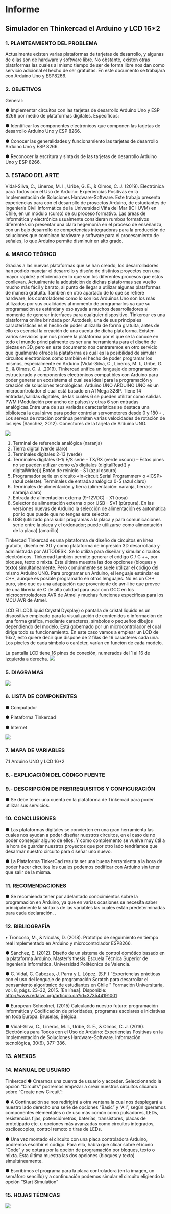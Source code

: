 
# Informe 
## Simulador en Thinkercad el Arduino y LCD 16*2

### 1.	PLANTEAMIENTO DEL PROBLEMA
Actualmente existen varias plataformas de tarjetas de desarrollo, y algunas de ellas son de hardware y software libre. No obstante, existen otras plataformas las cuales al mismo tiempo de ser de forma libre nos dan como servicio adicional el hecho de ser gratuitas. En este documento se trabajará con Arduino Uno y ESP8266. 
### 2. OBJETIVOS

General:

●	Implementar circuitos con las tarjetas de desarrollo Arduino Uno y ESP 8266 por medio de plataformas digitales.
Específicos:

●	Identificar los componentes electrónicos que componen las tarjetas de desarrollo Arduino Uno y ESP 8266.

●	Conocer las generalidades y funcionamiento las tarjetas de desarrollo Arduino Uno y ESP 8266.

●	Reconocer la escritura y sintaxis de las tarjetas de desarrollo Arduino Uno y ESP 8266.

### 3.	ESTADO DEL ARTE

Vidal-Silva, C., Lineros, M. I., Uribe, G. E., & Olmos, C. J. (2019). Electrónica para Todos con el Uso de Arduino: Experiencias Positivas en la Implementación de Soluciones Hardware-Software. Este trabajo presenta experiencias para con el desarrollo de proyectos Arduino, de estudiantes de Ingeniería Civil Informática de la Universidad Viña del Mar (ICI-UVM) en Chile, en un módulo (curso) de su proceso formativo. Las áreas de informática y electrónica usualmente consideran rumbos formativos diferentes sin presentar una clara hegemonía en el proceso de enseñanza, con un bajo desarrollo de competencias integradoras para la producción de soluciones que combinan hardware y software para el procesamiento de señales, lo que Arduino permite disminuir en alto grado. 


### 4.	MARCO TEÓRICO
Gracias a las nuevas plataformas que se han creado, los desarrolladores han podido manejar el desarrollo y diseño de distintos proyectos con una mayor rapidez y eficiencia en lo que son los diferentes procesos que estos conllevan. Actualmente la adquisición de dichas plataformas sea vuelto mucho más fácil y barato, al punto de llegar a utilizar algunas plataformas de manera gratuita.
También en otro apartado de lo que se refiere hardware, los controladores como lo son los Arduinos Uno son los más utilizados por sus cualidades al momento de programarlos ya que su programación es estándar y eso ayuda a muchos desarrolladores al momento de generar interfaces para cualquier dispositivo.
Tinkercar es una plataforma online brindada por Autodesk, una de sus principales características es el hecho de poder utilizarla de forma gratuita, antes de ello es esencial la creación de una cuenta de dicha plataforma. Existen varios servicios que nos provee la plataforma por el que se la conoce en todo el mundo principalmente es ser una herramienta para el diseño de piezas en 3D, pero en este documento nos centraremos en otro servicio que igualmente ofrece la plataforma es cuál es la posibilidad de simular circuitos electrónicos como también el hecho de poder programar los mismos, especialmente en Arduino (Vidal-Silva, C., Lineros, M. I., Uribe, G. E., & Olmos, C. J. ,2019).
Tinkercad unifica un lenguaje de programación estructurado y componentes electrónicos compatibles con Arduino para poder generar un ecosistema el cual sea ideal para la programación y creación de soluciones tecnológicas.
Arduino UNO
ARDUINO UNO es un microcontrolador el cual está basado en ATMega 328P. Tiene 14 entradas/salidas digitales, de las cuales 6 se pueden utilizar como salidas PWM (Modulación por ancho de pulsos) y otras 6 son entradas analógicas.Entre una de sus variadas características se destaca una biblioteca la cual sirve para poder controlar servomotores desde 0 y 180 ◦ . Los servos de rotación continua permiten varias velocidades de rotación de los ejes (Sánchez, 2012).
Conectores de la tarjeta de Arduino UNO.

![](img/fg1.png)

1.	Terminal de referencia analógica (naranja)
2.	Tierra digital (verde claro)
3.	Terminales digitales 2-13 (verde)
4.	Terminales digitales 0-1/ E/S serie – TX/RX (verde oscuro) – Estos pines no se pueden utilizar como e/s digitales (digitalRead() y digitalWrite()).Botón de reinicio – S1 (azul oscuro)
5.	Programador serie en circuito «In-circuit Serial Programmer» o «ICSP» (azul celeste). Terminales de entrada analógica 0-5 (azul claro)
6.	Terminales de alimentación y tierra (alimentación: naranja, tierras: naranja claro)
7.	Entrada de alimentación externa (9-12VDC) – X1 (rosa)
8.	Selector de alimentación externa o por USB – SV1 (púrpura). En las versiones nuevas de Arduino la selección de alimentación es automática por lo que puede que no tengas este selector.
9.	USB (utilizado para subir programas a la placa y para comunicaciones serie entre la placa y el ordenador; puede utilizarse como alimentación de la placa) (amarillo)

Tinkercad
Tinkercad es una plataforma de diseño de circuitos en línea gratuito, diseño en 3D y como plataforma de impresión 3D desarrollada y administrada por AUTODESK. Se lo utiliza para diseñar y simular circuitos electrónicos.
Tinkercad también permite generar el código C / C ++, por bloques, texto o mixta. Ésta última muestra las dos opciones (bloques y texto) simultáneamente. Pero comúnmente se suele utilizar el código del mismo Arduino UNO. Para programar un Arduino, el lenguaje estándar es C++, aunque es posible programarlo en otros lenguajes. No es un C++ puro, sino que es una adaptación que proveniente de avr-libc que provee de una librería de C de alta calidad para usar con GCC en los microcontroladores AVR de Atmel y muchas funciones específicas para los MCU AVR de Atmel.

 LCD
El LCD(Liquid Crystal Dysplay) o pantalla de cristal líquido es un dispositivo empleado para la visualización de contenidos o información de una forma gráfica, mediante caracteres, símbolos o pequeños dibujos dependiendo del modelo. Está gobernado por un microcontrolador el cual dirige todo su funcionamiento.
En este caso vamos a emplear un LCD de 16x2, esto quiere decir que dispone de 2 filas de 16 caracteres cada una. Los píxeles de cada símbolo o carácter, varían en función de cada modelo.

La pantalla LCD tiene 16 pines de conexión, numerados del 1 al 16 de izquierda a derecha.
![](img/Capture1.PNG)



### 5.	DIAGRAMAS

![](img/Capture2.PNG)





### 6.	LISTA DE COMPONENTES


●	Computador

●	Plataforma Tinkercad

●	Internet

![](img/Capture4.PNG)



### 7.	MAPA DE VARIABLES

7.1	Arduino UNO y LCD 16*2
 

### 8.- EXPLICACIÓN DEL CÓDIGO FUENTE




### 9.- DESCRIPCIÓN DE PRERREQUISITOS Y CONFIGURACIÓN

●	Se debe tener una cuenta en la plataforma de Tinkercad para poder utilizar sus servicios.

### 10.	CONCLUSIONES
●	Las plataformas digitales se convierten en una gran herramienta las cuales nos ayudan a poder diseñar nuestros circuitos, en el caso de no poder conseguir alguno de ellos. Y como complemento se vuelve muy útil a la hora de guardar nuestros proyectos que por otro lado tendríamos que desarmar nuestro circuito para diseñar uno nuevo.

●	La Plataforma TinkerCad resulta ser una buena herramienta a la hora de poder hacer circuitos los cuales podemos codificar con Arduino sin tener que salir de la misma.

### 11.	RECOMENDACIONES

●	Se recomienda tener por adelantado conocimientos sobre la programación en Arduino, ya que en varias ocasiones se necesita saber principalmente la sintaxis de las variables las cuales están predeterminadas para cada declaración. 
.




### 12.	BIBLIOGRAFÍA


•	Troncoso, M., & Nicolás, D. (2018). Prototipo de seguimiento en tiempo real implementado en Arduino y microcontrolador ESP8266.

●	Sánchez, E. (2012). Diseño de un sistema de control domótico basado en la plataforma Arduino. Master's thesis. Escuela Técnica Superior de Ingeniería Informática. Universidad Politécnica de Valencia.

●	C. Vidal, C. Cabezas, J. Parra y L. López, (S.F.) “Experiencias prácticas con el uso del lenguaje de programación Scratch para desarrollar el pensamiento algorítmico de estudiantes en Chile " Formación Universitaria, vol. 8, págs. 23–32, 2015. [En línea]. Disponible: http://www.redalyc.org/articulo.oa?id=373544191001

●	 European-Schoolnet, (2015) Calculando nuestro futuro: programación informática y Codificación de prioridades, programas escolares e iniciativas en toda Europa. Bruselas, Bélgica.

●	Vidal-Silva, C., Lineros, M. I., Uribe, G. E., & Olmos, C. J. (2019). Electrónica para Todos con el Uso de Arduino: Experiencias Positivas en la Implementación de Soluciones Hardware-Software. Información tecnológica, 30(6), 377-386.


### 13.	ANEXOS
### 14. MANUAL DE USUARIO



Tinkercad
●	Crearnos una cuenta de usuario y acceder. Seleccionando la opción “Circuits” podremos empezar a crear nuestros circuitos clicando sobre “Create new Circuit”:

●	A Continuación se nos redirigirá a otra ventana la cual nos desplegará a nuestro lado derecho una serie de opciones “Basic” y “All”, según queramos componentes elementales o de uso más común como pulsadores, LEDs, resistencias fijas, potenciómetros, baterías, transistores, placas de prototipado etc. u opciones más avanzadas como circuitos integrados, osciloscopios, control remoto o tiras de LEDs.

●	Una vez montado el circuito con una placa controladora Arduino, podremos escribir el código. Para ello, habrá que clicar sobre el icono “Code” y se optará por la opción de programación por bloques, texto o mixta. Ésta última muestra las dos opciones (bloques y texto) simultáneamente.

●	Escribimos el programa para la placa controladora (en la imagen, un semáforo sencillo) y a continuación podemos simular el circuito eligiendo la opción “Start Simulation”


        

### 15. HOJAS TÉCNICAS

![](img/fg11.jpg)



